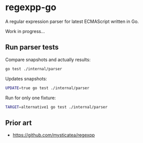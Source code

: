 # regexpp-go

A regular expression parser for latest ECMAScript written in Go.

Work in progress...

## Run parser tests

Compare snapshots and actually results:

```sh
go test ./internal/parser
```

Updates snapshots:

```sh
UPDATE=true go test ./internal/parser
```

Run for only one fixture:

```sh
TARGET=alternative1 go test ./internal/parser
```

## Prior art

- https://github.com/mysticatea/regexpp
